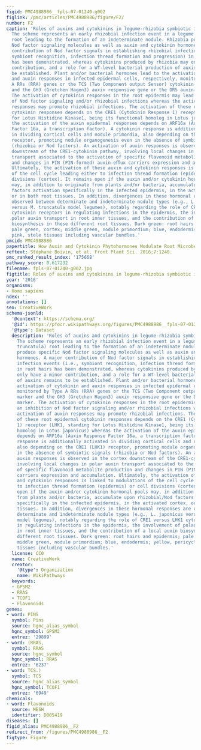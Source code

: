 ```yaml
---
figid: PMC4988986__fpls-07-01240-g002
figlink: /pmc/articles/PMC4988986/figure/F2/
number: F2
caption: 'Roles of auxins and cytokinins in legume-rhizobia symbiotic interactions.
  The scheme represents an early rhizobial infection event in a legume (Medicago truncatula)
  root leading to the formation of an indeterminate nodule. Rhizobia produce specific
  Nod factor signaling molecules as well as auxin and cytokinin hormones. A major
  contribution of Nod factor signals in establishing rhizobial infection events (i.e.,
  symbiont recognition, infection thread formation and progression) in root hairs
  has been demonstrated, whereas cytokinins produced by rhizobia may only have a minor
  contribution, and a role for a WT-level bacterial production of auxins remains to
  be established. Plant and/or bacterial hormones lead to the activation of cytokinin
  and auxin responses in infected epidermal cells, respectively, monitored by Type
  A RRs (RRA) genes or the TCS (Two Component output Sensor) cytokinin-response marker
  and the GH3 (Gretchen Hagen3) auxin responsive gene or the DR5 auxin-response marker.
  The activation of cytokinin responses in the root epidermis may lead to an inhibition
  of Nod factor signaling and/or rhizobial infections whereas the activation of auxin
  responses may promote rhizobial infections. The activation of these root epidermal
  cytokinin responses depends on the CRE1 (Cytokinin Response 1) receptor (LHK1, standing
  for Lotus Histidine Kinase1, being its functional homolog in Lotus japonicus) whereas
  the activation of the auxin epidermal responses depends on ARF16a (Auxin Response
  Factor 16a, a transcription factor). A cytokinin response is additionally activated
  in dividing cortical cells and nodule primordia, also depending on the CRE1 (LHK1)
  receptor, promoting nodule organogenesis even in the absence of symbiotic signals
  (rhizobia or Nod factors). An activation of auxin responses is observed in the cortex
  downstream of the CRE1-cytokinin pathway, involving local changes in polar auxin
  transport associated to the activation of specific flavonoid metabolite production
  and changes in PIN (PIN-formed) auxin-eﬄux carriers expression and accumulation.
  Ultimately, the activation of these auxin and cytokinin responses is linked to modulations
  of the cell cycle leading either to infection thread formation (epidermis) or cell
  divisions (cortex). It remains open if the auxin and/or cytokinin hormonal pools
  may, in addition to originate from plants and/or bacteria, accumulate upon rhizobial/Nod
  factors activation specifically in the infected epidermis, in the activated cortex,
  or in both root tissues. In addition, divergences in these hormonal responses are
  observed between determinate and indeterminate nodule types (e.g., L. japonicus
  versus M. truncatula model legumes), notably regarding the role of CRE1 versus LHK1
  cytokinin receptors in regulating infections in the epidermis, the involvement of
  polar auxin transport in root inner tissues, and the contribution of a local auxin
  biosynthesis in these different root tissues. Dark green: root hairs and epidermis;
  pale green, cortex; middle green, nodule primordium; blue, endodermis; yellow, pericycle;
  pink, stele tissues including vascular bundles.'
pmcid: PMC4988986
papertitle: How Auxin and Cytokinin Phytohormones Modulate Root Microbe Interactions.
reftext: Stéphane Boivin, et al. Front Plant Sci. 2016;7:1240.
pmc_ranked_result_index: '175668'
pathway_score: 0.617232
filename: fpls-07-01240-g002.jpg
figtitle: Roles of auxins and cytokinins in legume-rhizobia symbiotic interactions
year: '2016'
organisms:
- Homo sapiens
ndex: ''
annotations: []
seo: CreativeWork
schema-jsonld:
  '@context': https://schema.org/
  '@id': https://pfocr.wikipathways.org/figures/PMC4988986__fpls-07-01240-g002.html
  '@type': Dataset
  description: 'Roles of auxins and cytokinins in legume-rhizobia symbiotic interactions.
    The scheme represents an early rhizobial infection event in a legume (Medicago
    truncatula) root leading to the formation of an indeterminate nodule. Rhizobia
    produce specific Nod factor signaling molecules as well as auxin and cytokinin
    hormones. A major contribution of Nod factor signals in establishing rhizobial
    infection events (i.e., symbiont recognition, infection thread formation and progression)
    in root hairs has been demonstrated, whereas cytokinins produced by rhizobia may
    only have a minor contribution, and a role for a WT-level bacterial production
    of auxins remains to be established. Plant and/or bacterial hormones lead to the
    activation of cytokinin and auxin responses in infected epidermal cells, respectively,
    monitored by Type A RRs (RRA) genes or the TCS (Two Component output Sensor) cytokinin-response
    marker and the GH3 (Gretchen Hagen3) auxin responsive gene or the DR5 auxin-response
    marker. The activation of cytokinin responses in the root epidermis may lead to
    an inhibition of Nod factor signaling and/or rhizobial infections whereas the
    activation of auxin responses may promote rhizobial infections. The activation
    of these root epidermal cytokinin responses depends on the CRE1 (Cytokinin Response
    1) receptor (LHK1, standing for Lotus Histidine Kinase1, being its functional
    homolog in Lotus japonicus) whereas the activation of the auxin epidermal responses
    depends on ARF16a (Auxin Response Factor 16a, a transcription factor). A cytokinin
    response is additionally activated in dividing cortical cells and nodule primordia,
    also depending on the CRE1 (LHK1) receptor, promoting nodule organogenesis even
    in the absence of symbiotic signals (rhizobia or Nod factors). An activation of
    auxin responses is observed in the cortex downstream of the CRE1-cytokinin pathway,
    involving local changes in polar auxin transport associated to the activation
    of specific flavonoid metabolite production and changes in PIN (PIN-formed) auxin-eﬄux
    carriers expression and accumulation. Ultimately, the activation of these auxin
    and cytokinin responses is linked to modulations of the cell cycle leading either
    to infection thread formation (epidermis) or cell divisions (cortex). It remains
    open if the auxin and/or cytokinin hormonal pools may, in addition to originate
    from plants and/or bacteria, accumulate upon rhizobial/Nod factors activation
    specifically in the infected epidermis, in the activated cortex, or in both root
    tissues. In addition, divergences in these hormonal responses are observed between
    determinate and indeterminate nodule types (e.g., L. japonicus versus M. truncatula
    model legumes), notably regarding the role of CRE1 versus LHK1 cytokinin receptors
    in regulating infections in the epidermis, the involvement of polar auxin transport
    in root inner tissues, and the contribution of a local auxin biosynthesis in these
    different root tissues. Dark green: root hairs and epidermis; pale green, cortex;
    middle green, nodule primordium; blue, endodermis; yellow, pericycle; pink, stele
    tissues including vascular bundles.'
  license: CC0
  name: CreativeWork
  creator:
    '@type': Organization
    name: WikiPathways
  keywords:
  - GPSM2
  - RRAS
  - TCOF1
  - Flavonoids
genes:
- word: PINS
  symbol: Pins
  source: hgnc_alias_symbol
  hgnc_symbol: GPSM2
  entrez: '29899'
- word: (RRAS,
  symbol: RRAS
  source: hgnc_symbol
  hgnc_symbol: RRAS
  entrez: '6237'
- word: TCS.)
  symbol: TCS
  source: hgnc_alias_symbol
  hgnc_symbol: TCOF1
  entrez: '6949'
chemicals:
- word: Flavonoids
  source: MESH
  identifier: D005419
diseases: []
figid_alias: PMC4988986__F2
redirect_from: /figures/PMC4988986__F2
figtype: Figure
---
```

